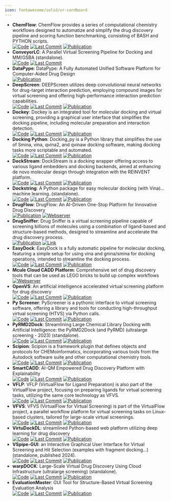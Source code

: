 ```yaml
---
icon: fontawesome/solid/vr-cardboard
---
```


- **ChemFlow**: ChemFlow provides a series of computational chemistry workflows designed to automatize and simplify the drug discovery pipeline and scoring function benchmarking, consisting of BASH and PYTHON scripts.  
		[![Code](https://img.shields.io/github/stars/IFMlab/ChemFlow?style=for-the-badge&logo=github)](https://github.com/IFMlab/ChemFlow) [![Last Commit](https://img.shields.io/github/last-commit/IFMlab/ChemFlow?style=for-the-badge&logo=github)](https://github.com/IFMlab/ChemFlow) [![Publication](https://img.shields.io/badge/Publication-Citations:8-blue?style=for-the-badge&logo=bookstack)](https://doi.org/10.1021/acs.jcim.2c00919) 
- **ConveyorLC**: A Parallel Virtual Screening Pipeline for Docking and MM/GSBA (standalone).  
		[![Code](https://img.shields.io/github/stars/XiaohuaZhangLLNL/conveyorlc?style=for-the-badge&logo=github)](https://github.com/XiaohuaZhangLLNL/conveyorlc) [![Last Commit](https://img.shields.io/github/last-commit/XiaohuaZhangLLNL/conveyorlc?style=for-the-badge&logo=github)](https://github.com/XiaohuaZhangLLNL/conveyorlc) 
- **DataPype**: DataPype: A Fully Automated Unified Software Platform for Computer-Aided Drug Design  
	[![Publication](https://img.shields.io/badge/Publication-Citations:3-blue?style=for-the-badge&logo=bookstack)](https://doi.org/10.1021/acsomega.3c05207) 
- **DeepScreen**: DEEPScreen utilizes deep convolutional neural networks for drug-target interaction prediction, employing compound images for virtual screening and offering high-performance interaction prediction capabilities.  
		[![Code](https://img.shields.io/github/stars/cansyl/DEEPScreen?style=for-the-badge&logo=github)](https://github.com/cansyl/DEEPScreen) [![Last Commit](https://img.shields.io/github/last-commit/cansyl/DEEPScreen?style=for-the-badge&logo=github)](https://github.com/cansyl/DEEPScreen) [![Publication](https://img.shields.io/badge/Publication-Citations:148-blue?style=for-the-badge&logo=bookstack)](https://doi.org/10.1039/C9SC03414E) 
- **Dockey**: Dockey is an integrated tool for molecular docking and virtual screening, providing a graphical user interface that simplifies the docking pipeline, including molecular preparation and interaction detection.  
		[![Code](https://img.shields.io/github/stars/lmdu/dockey?style=for-the-badge&logo=github)](https://github.com/lmdu/dockey) [![Last Commit](https://img.shields.io/github/last-commit/lmdu/dockey?style=for-the-badge&logo=github)](https://github.com/lmdu/dockey) [![Publication](https://img.shields.io/badge/Publication-Citations:21-blue?style=for-the-badge&logo=bookstack)](https://doi.org/10.1093/bib/bbad047) 
- **Docking Python**: Docking_py is a Python library that simplifies the use of Smina, vina, qvina2, and qvinaw docking software, making docking tasks more scriptable and automated.  
		[![Code](https://img.shields.io/github/stars/samuelmurail/docking_py?style=for-the-badge&logo=github)](https://github.com/samuelmurail/docking_py) [![Last Commit](https://img.shields.io/github/last-commit/samuelmurail/docking_py?style=for-the-badge&logo=github)](https://github.com/samuelmurail/docking_py) [![Publication](https://img.shields.io/badge/Publication-Citations:0-blue?style=for-the-badge&logo=bookstack)](https://doi.org/10.5281/zenodo.4506970) 
- **DockStream**: DockStream is a docking wrapper offering access to various ligand embedders and docking backends, aimed at enhancing de novo molecular design through integration with the REINVENT platform.  
		[![Code](https://img.shields.io/github/stars/MolecularAI/DockStream?style=for-the-badge&logo=github)](https://github.com/MolecularAI/DockStream) [![Last Commit](https://img.shields.io/github/last-commit/MolecularAI/DockStream?style=for-the-badge&logo=github)](https://github.com/MolecularAI/DockStream) [![Publication](https://img.shields.io/badge/Publication-Citations:34-blue?style=for-the-badge&logo=bookstack)](https://doi.org/10.1186/s13321-021-00563-7) 
- **Dockstring**: A Python package for easy molecular docking (with Vina)… machine learning..(standalone).  
		[![Code](https://img.shields.io/github/stars/dockstring/dockstring?style=for-the-badge&logo=github)](https://github.com/dockstring/dockstring) [![Last Commit](https://img.shields.io/github/last-commit/dockstring/dockstring?style=for-the-badge&logo=github)](https://github.com/dockstring/dockstring) [![Publication](https://img.shields.io/badge/Publication-Citations:43-blue?style=for-the-badge&logo=bookstack)](https://doi.org/10.1021/acs.jcim.1c01334) 
- **DrugFlow**: DrugFlow: An AI-Driven One-Stop Platform for Innovative Drug Discovery  
	[![Publication](https://img.shields.io/badge/Publication-Citations:5-blue?style=for-the-badge&logo=bookstack)](https://doi.org/10.1021/acs.jcim.4c00621) [![Webserver](https://img.shields.io/badge/Webserver-online-brightgreen?style=for-the-badge&logo=cachet&logoColor=65FF8F)](https://drugflow.com/#/) 
- **DrugSniffer**: Drug Sniffer is a virtual screening pipeline capable of screening billions of molecules using a combination of ligand-based and structure-based methods, designed to streamline and accelerate the drug discovery process.  
	[![Publication](https://img.shields.io/badge/Publication-Citations:12-blue?style=for-the-badge&logo=bookstack)](https://doi.org/10.3389%2Ffphar.2022.874746) [![Link](https://img.shields.io/badge/Link-online-brightgreen?style=for-the-badge&logo=cachet&logoColor=65FF8F)](https://drugsniffer.org/) 
- **EasyDock**: EasyDock is a fully automatic pipeline for molecular docking, featuring a simple setup for using vina and gnina/smina for docking operations, intended to streamline the docking process.  
		[![Code](https://img.shields.io/github/stars/ci-lab-cz/easydock?style=for-the-badge&logo=github)](https://github.com/ci-lab-cz/easydock/tree/master) [![Last Commit](https://img.shields.io/github/last-commit/ci-lab-cz/easydock?style=for-the-badge&logo=github)](https://github.com/ci-lab-cz/easydock/tree/master) [![Publication](https://img.shields.io/badge/Publication-Citations:6-blue?style=for-the-badge&logo=bookstack)](https://doi.org/10.1186/s13321-023-00772-2) 
- **Mcule Cloud CADD Platform**: Comprehensive set of drug discovery tools that can be used as LEGO bricks to build up complex workflows  
	[![Webserver](https://img.shields.io/badge/Webserver-online-brightgreen?style=for-the-badge&logo=cachet&logoColor=65FF8F)](https://mcule.com/hit-identification/) 
- **OpenVS**: An artificial intelligence accelerated virtual screening platform for drug discovery  
		[![Code](https://img.shields.io/github/stars/gfzhou/OpenVS?style=for-the-badge&logo=github)](https://github.com/gfzhou/OpenVS) [![Last Commit](https://img.shields.io/github/last-commit/gfzhou/OpenVS?style=for-the-badge&logo=github)](https://github.com/gfzhou/OpenVS) [![Publication](https://img.shields.io/badge/Publication-Citations:10-blue?style=for-the-badge&logo=bookstack)](https://doi.org/10.1038/s41467-024-52061-7) 
- **Py Screener**: PyScreener is a pythonic interface to virtual screening software, offering a library and tools for conducting high-throughput virtual screening (HTVS) via Python calls.  
		[![Code](https://img.shields.io/github/stars/coleygroup/pyscreener?style=for-the-badge&logo=github)](https://github.com/coleygroup/pyscreener) [![Last Commit](https://img.shields.io/github/last-commit/coleygroup/pyscreener?style=for-the-badge&logo=github)](https://github.com/coleygroup/pyscreener) [![Publication](https://img.shields.io/badge/Publication-Citations:0-blue?style=for-the-badge&logo=bookstack)](https://doi.org/10.21105/joss.03950/status) 
- **PyRMD2Dock**: Streamlining Large Chemical Library Docking with Artificial Intelligence: the PyRMD2Dock (and PyRMD) (ultralarge screening - 2023) (standalone).  
		[![Code](https://img.shields.io/github/stars/cosconatilab/PyRMD?style=for-the-badge&logo=github)](https://github.com/cosconatilab/PyRMD) [![Last Commit](https://img.shields.io/github/last-commit/cosconatilab/PyRMD?style=for-the-badge&logo=github)](https://github.com/cosconatilab/PyRMD) [![Publication](https://img.shields.io/badge/Publication-Citations:31-blue?style=for-the-badge&logo=bookstack)](https://doi.org/10.1021/acs.jcim.1c00653) 
- **Scipion**: Scipion is a framework plugin that defines objects and protocols for CHEMoinformatics, incorporating various tools from the Autodock software suite and other computational chemistry tools.  
		[![Code](https://img.shields.io/github/stars/scipion-chem/scipion-chem?style=for-the-badge&logo=github)](https://github.com/scipion-chem/scipion-chem) [![Last Commit](https://img.shields.io/github/last-commit/scipion-chem/scipion-chem?style=for-the-badge&logo=github)](https://github.com/scipion-chem/scipion-chem) [![Publication](https://img.shields.io/badge/Publication-Citations:3-blue?style=for-the-badge&logo=bookstack)](https://doi.org/10.1021/acs.jcim.3c01085) 
- **SmartCADD**: AI-QM Empowered Drug Discovery Platform with Explainability  
		[![Code](https://img.shields.io/github/stars/SMU-CATCO/SmartCADD?style=for-the-badge&logo=github)](https://github.com/SMU-CATCO/SmartCADD) [![Last Commit](https://img.shields.io/github/last-commit/SMU-CATCO/SmartCADD?style=for-the-badge&logo=github)](https://github.com/SMU-CATCO/SmartCADD) [![Publication](https://img.shields.io/badge/Publication-Citations:2-blue?style=for-the-badge&logo=bookstack)](https://doi.org/10.1021/acs.jcim.4c00720) 
- **VFLP**: VFLP (VirtualFlow for Ligand Preparation) is also part of the VirtualFlow project, focusing on preparing ligands for virtual screening tasks, utilizing the same core technology as VFVS.  
		[![Code](https://img.shields.io/github/stars/VirtualFlow/VFLP?style=for-the-badge&logo=github)](https://github.com/VirtualFlow/VFLP?tab=readme-ov-file) [![Last Commit](https://img.shields.io/github/last-commit/VirtualFlow/VFLP?style=for-the-badge&logo=github)](https://github.com/VirtualFlow/VFLP?tab=readme-ov-file) [![Publication](https://img.shields.io/badge/Publication-Citations:410-blue?style=for-the-badge&logo=bookstack)](https://doi.org/10.1038/s41586-020-2117-z) 
- **VFVS**: VFVS (VirtualFlow for Virtual Screening) is part of the VirtualFlow project, a parallel workflow platform for virtual screening tasks on Linux-based clusters, tailored for large-scale virtual screenings.  
		[![Code](https://img.shields.io/github/stars/VirtualFlow/VFVS?style=for-the-badge&logo=github)](https://github.com/VirtualFlow/VFVS) [![Last Commit](https://img.shields.io/github/last-commit/VirtualFlow/VFVS?style=for-the-badge&logo=github)](https://github.com/VirtualFlow/VFVS) [![Publication](https://img.shields.io/badge/Publication-Citations:410-blue?style=for-the-badge&logo=bookstack)](https://doi.org/10.1038/s41586-020-2117-z) 
- **VirtuDockDL**: streamlined Python-based web platform utilizing deep learning for drug discovery  
		[![Code](https://img.shields.io/github/stars/FatimaNoor74/VirtuDockDL?style=for-the-badge&logo=github)](https://github.com/FatimaNoor74/VirtuDockDL) [![Last Commit](https://img.shields.io/github/last-commit/FatimaNoor74/VirtuDockDL?style=for-the-badge&logo=github)](https://github.com/FatimaNoor74/VirtuDockDL) [![Publication](https://img.shields.io/badge/Publication-Citations:0-blue?style=for-the-badge&logo=bookstack)](https://doi.org/10.1038/s41598-024-79799-w) 
- **VSpipe-GUI**: an Interactive Graphical User Interface for Virtual Screening and Hit Selection (examples with fragment docking...) (standalone, published 2024).  
		[![Code](https://img.shields.io/github/stars/rashid-bioinfo/vspipe-gui?style=for-the-badge&logo=github)](https://github.com/rashid-bioinfo/vspipe-gui/tree/master/Installation_Guide) [![Last Commit](https://img.shields.io/github/last-commit/rashid-bioinfo/vspipe-gui?style=for-the-badge&logo=github)](https://github.com/rashid-bioinfo/vspipe-gui/tree/master/Installation_Guide) [![Publication](https://img.shields.io/badge/Publication-Citations:1-blue?style=for-the-badge&logo=bookstack)](https://doi.org/10.3390%2Fijms25042002) 
- **warpDOCK**: Large-Scale Virtual Drug Discovery Using Cloud Infrastructure (ultralarge screening) (standalone).  
		[![Code](https://img.shields.io/github/stars/BruningLab/warpDOCK?style=for-the-badge&logo=github)](https://github.com/BruningLab/warpDOCK) [![Last Commit](https://img.shields.io/github/last-commit/BruningLab/warpDOCK?style=for-the-badge&logo=github)](https://github.com/BruningLab/warpDOCK) [![Publication](https://img.shields.io/badge/Publication-Citations:2-blue?style=for-the-badge&logo=bookstack)](https://doi.org/10.1021/acsomega.3c02249) 
- **EvaluationMaster**: GUI Tool for Structure-Based Virtual Screening Evaluation Analysis  
		[![Code](https://img.shields.io/github/stars/shenzheyuan2020/EvaluationMaster?style=for-the-badge&logo=github)](https://github.com/shenzheyuan2020/EvaluationMaster) [![Last Commit](https://img.shields.io/github/last-commit/shenzheyuan2020/EvaluationMaster?style=for-the-badge&logo=github)](https://github.com/shenzheyuan2020/EvaluationMaster) [![Publication](https://img.shields.io/badge/Publication-Citations:0-blue?style=for-the-badge&logo=bookstack)](https://doi.org/10.1021/acs.jcim.4c01818) 
